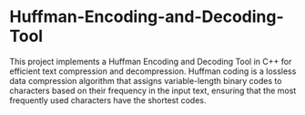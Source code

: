 # Huffman-Encoding-and-Decoding-Tool
This project implements a Huffman Encoding and Decoding Tool in C++ for efficient text compression and decompression. Huffman coding is a lossless data compression algorithm that assigns variable-length binary codes to characters based on their frequency in the input text, ensuring that the most frequently used characters have the shortest codes.
